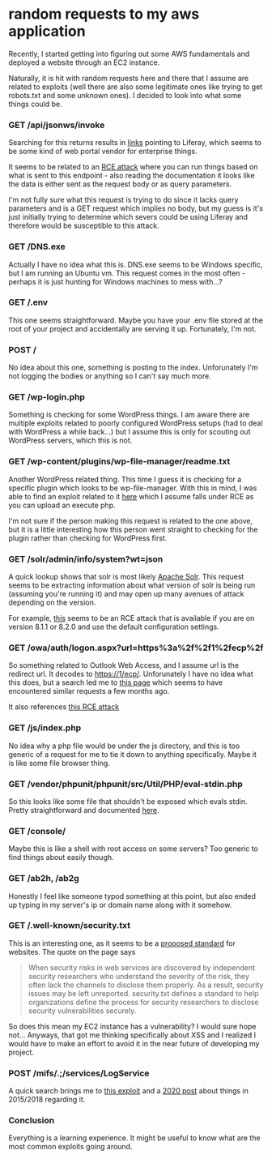 # random requests to my aws application

Recently, I started getting into figuring out some AWS fundamentals and deployed
a website through an EC2 instance.

Naturally, it is hit with random requests here and there that I assume are related
to exploits (well there are also some legitimate ones like trying to get robots.txt
and some unknown ones). I decided to look into what some things could be.

<!-- markdownlint-disable header-increment -->
### GET /api/jsonws/invoke
<!-- markdownlint-enable header-increment -->

Searching for this returns results in [links](https://help.liferay.com/hc/en-us/articles/360018161131-JSON-Web-Services-Invoker)
pointing to Liferay, which seems to be some kind of web portal vendor for enterprise
things.

It seems to be related to an [RCE attack](https://nvd.nist.gov/vuln/detail/CVE-2020-7961)
where you can run things based on what is sent to this endpoint - also reading the
documentation it looks like the data is either sent as the request body or as
query parameters.

I'm not fully sure what this request is trying to do since it lacks query parameters
and is a GET request which implies no body, but my guess is it's just initially trying
to determine which severs could be using Liferay and therefore would be susceptible
to this attack.

### GET /DNS.exe

Actually I have no idea what this is. DNS.exe seems to be Windows specific, but
I am running an Ubuntu vm. This request comes in the most often - perhaps it is
just hunting for Windows machines to mess with...?

### GET /.env

This one seems straightforward. Maybe you have your .env file stored at the root
of your project and accidentally are serving it up. Fortunately, I'm not.

### POST /

No idea about this one, something is posting to the index. Unforunately I'm not
logging the bodies or anything so I can't say much more.

### GET /wp-login.php

Something is checking for some WordPress things. I am aware there are multiple
exploits related to poorly configured WordPress setups (had to deal with WordPress
a while back...) but I assume this is only for scouting out WordPress servers, which
this is not.

### GET /wp-content/plugins/wp-file-manager/readme.txt

Another WordPress related thing. This time I guess it is checking for a specific
plugin which looks to be wp-file-manager. With this in mind, I was able to find an
exploit related to it [here](https://nvd.nist.gov/vuln/detail/CVE-2020-25213) which
I assume falls under RCE as you can upload an execute php.

I'm not sure if the person making this request is related to the one above, but
it is a little interesting how this person went straight to checking for the plugin
rather than checking for WordPress first.

### GET /solr/admin/info/system?wt=json

A quick lookup shows that solr is most likely [Apache Solr](https://lucene.apache.org/solr/).
This request seems to be extracting information about what version of solr is being
run (assuming you're running it) and may open up many avenues of attack depending
on the version.

For example, [this](https://nvd.nist.gov/vuln/detail/CVE-2019-12409) seems to be
an RCE attack that is available if you are on version 8.1.1 or 8.2.0 and use the
default configuration settings.

### GET /owa/auth/logon.aspx?url=https%3a%2f%2f1%2fecp%2f

So something related to Outlook Web Access, and I assume url is the redirect url.
It decodes to <https://1/ecp/>. Unforunately I have no idea what this does, but a
search led me to [this page](https://isc.sans.edu/diary/rss/26132) which seems to
have encountered similar requests a few months ago.

It also references [this RCE attack](https://nvd.nist.gov/vuln/detail/CVE-2020-0688)

### GET /js/index.php

No idea why a php file would be under the js directory, and this is too generic
of a request for me to tie it down to anything specifically. Maybe it is like some
file browser thing.

### GET /vendor/phpunit/phpunit/src/Util/PHP/eval-stdin.php

So this looks like some file that shouldn't be exposed which evals stdin. Pretty
straightforward and documented [here](https://nvd.nist.gov/vuln/detail/CVE-2017-9841).

### GET /console/

Maybe this is like a shell with root access on some servers? Too generic to find
things about easily though.

### GET /ab2h, /ab2g

Honestly I feel like someone typod something at this point, but also ended up typing
in my server's ip or domain name along with it somehow.

### GET /.well-known/security.txt

This is an interesting one, as it seems to be a [proposed standard](https://securitytxt.org/)
for websites. The quote on the page says

> When security risks in web services are discovered by independent security researchers
> who understand the severity of the risk, they often lack the channels to disclose
> them properly. As a result, security issues may be left unreported. security.txt
> defines a standard to help organizations define the process for security researchers
> to disclose security vulnerabilities securely.

So does this mean my EC2 instance has a vulnerability? I would sure hope not...
Anyways, that got me thinking specifically about XSS and I realized I would have
to make an effort to avoid it in the near future of developing my project.

### POST /mifs/.;/services/LogService

A quick search brings me to [this exploit](https://nvd.nist.gov/vuln/detail/CVE-2020-15506)
and a [2020 post](https://blog.orange.tw/2020/09/how-i-hacked-facebook-again-mobileiron-mdm-rce.html)
about things in 2015/2018 regarding it.

### Conclusion

Everything is a learning experience. It might be useful to know what are the most
common exploits going around.
